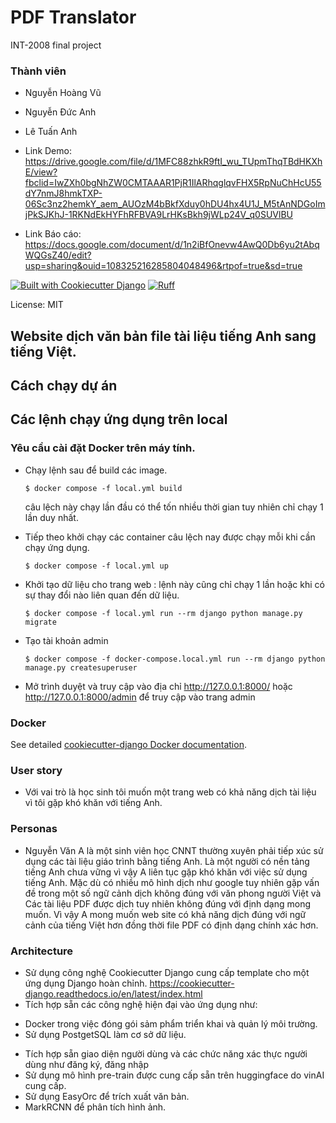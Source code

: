# PDF Translator

INT-2008 final project
### Thành viên
- Nguyễn Hoàng Vũ
- Nguyễn Đức Anh
- Lê Tuấn Anh

- Link Demo: https://drive.google.com/file/d/1MFC88zhkR9ftI_wu_TUpmThqTBdHKXhE/view?fbclid=IwZXh0bgNhZW0CMTAAAR1PjR1IlARhqglqvFHX5RpNuChHcU55dY7nmJ8hmkTXP-06Sc3nz2hemkY_aem_AUOzM4bBkfXduy0hDU4hx4U1J_M5tAnNDGoImjPkSJKhJ-1RKNdEkHYFhRFBVA9LrHKsBkh9jWLp24V_q0SUVlBU
- Link Báo cáo: https://docs.google.com/document/d/1n2iBfOnevw4AwQ0Db6yu2tAbqWQGsZ40/edit?usp=sharing&ouid=108325216285804048496&rtpof=true&sd=true

[![Built with Cookiecutter Django](https://img.shields.io/badge/built%20with-Cookiecutter%20Django-ff69b4.svg?logo=cookiecutter)](https://github.com/cookiecutter/cookiecutter-django/)
[![Ruff](https://img.shields.io/endpoint?url=https://raw.githubusercontent.com/astral-sh/ruff/main/assets/badge/v2.json)](https://github.com/astral-sh/ruff)

License: MIT

## Website dịch văn bản file tài liệu tiếng Anh sang tiếng Việt.

## Cách chạy dự án

## Các lệnh chạy ứng dụng trên local

### Yêu cầu cài đặt Docker trên máy tính.

- Chạy lệnh sau để build các image.

      $ docker compose -f local.yml build

  câu lệch này chạy lần đầu có thể tốn nhiều thời gian tuy nhiên chỉ chạy 1 lần duy nhất.

- Tiếp theo khởi chạy các container câu lệch nay được chạy mỗi khi cần chạy ứng dụng.

      $ docker compose -f local.yml up

- Khởi tạo dữ liệu cho trang web : lệnh này cũng chỉ chạy 1 lần hoặc khi có sự thay đổi nào liên quan đến dữ liệu.

      $ docker compose -f local.yml run --rm django python manage.py migrate

- Tạo tài khoản admin

      $ docker compose -f docker-compose.local.yml run --rm django python manage.py createsuperuser

- Mở trình duyệt và truy cập vào địa chỉ  http://127.0.0.1:8000/ hoặc http://127.0.0.1:8000/admin để truy cập vào trang admin
### Docker

See detailed [cookiecutter-django Docker documentation](http://cookiecutter-django.readthedocs.io/en/latest/deployment-with-docker.html).

### User story
- Với vai trò là học sinh tôi muốn một trang web có khả năng dịch tài liệu vì tôi gặp khó khăn với tiếng Anh.
### Personas
- Nguyễn Văn A là một sinh viên học CNNT thường xuyên phải tiếp xúc sử dụng các tài liệu giáo trình bằng tiếng Anh. Là một người có nền tảng tiếng Anh chưa vững vì vậy A liên tục gặp khó khăn với việc sử dụng tiếng Anh. Mặc dù có nhiều mô hình dịch như google tuy nhiên gặp vấn đề trong một số ngữ cảnh dịch không đúng với văn phong người Việt và Các tài liệu PDF được dịch tuy nhiên không đúng với định dạng mong muốn. Vì vậy A mong muốn web site có khả năng dịch đúng với ngữ cảnh của tiếng Việt hơn đồng thời file PDF có định dạng chính xác hơn.
### Architecture
- Sử dụng công nghệ Cookiecutter Django cung cấp template cho một ứng dụng Django hoàn chỉnh.
https://cookiecutter-django.readthedocs.io/en/latest/index.html
- Tích hợp sẵn các công nghệ hiện đại vào ứng dụng như:
+ Docker trong việc đóng gói sảm phẩm triển khai và quản lý môi trường.
+ Sử dụng PostgetSQL làm cơ sở dữ liệu.
- Tích hợp sẵn giao diện người dùng và các chức năng xác thực người dùng như đăng ký, đăng nhập
- Sử dụng mô hình pre-train được cung cấp sẵn trên huggingface do vinAI cung cấp.
- Sử dụng EasyOrc để trích xuất văn bản.
- MarkRCNN để phân tích hình ảnh.
